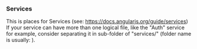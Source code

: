 ### Services

This is places for Services (see: https://docs.angularjs.org/guide/services)
If your service can have more than one logical file, like the "Auth" service for example, consider separating it in 
sub-folder of "services/" (folder name is usually: <ServiceName>). 